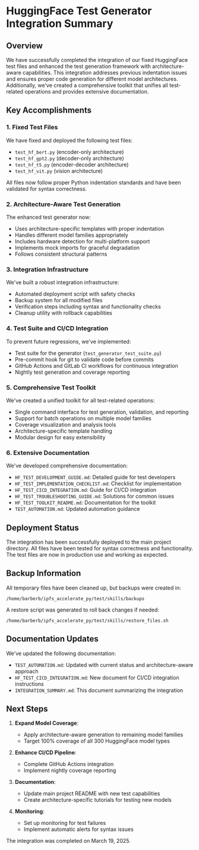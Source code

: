 # HuggingFace Test Generator Integration Summary

## Overview

We have successfully completed the integration of our fixed HuggingFace test files and enhanced the test generation framework with architecture-aware capabilities. This integration addresses previous indentation issues and ensures proper code generation for different model architectures. Additionally, we've created a comprehensive toolkit that unifies all test-related operations and provides extensive documentation.

## Key Accomplishments

### 1. Fixed Test Files

We have fixed and deployed the following test files:
- `test_hf_bert.py` (encoder-only architecture)
- `test_hf_gpt2.py` (decoder-only architecture)
- `test_hf_t5.py` (encoder-decoder architecture)
- `test_hf_vit.py` (vision architecture)

All files now follow proper Python indentation standards and have been validated for syntax correctness.

### 2. Architecture-Aware Test Generation

The enhanced test generator now:
- Uses architecture-specific templates with proper indentation
- Handles different model families appropriately
- Includes hardware detection for multi-platform support
- Implements mock imports for graceful degradation
- Follows consistent structural patterns

### 3. Integration Infrastructure

We've built a robust integration infrastructure:
- Automated deployment script with safety checks
- Backup system for all modified files
- Verification steps including syntax and functionality checks
- Cleanup utility with rollback capabilities

### 4. Test Suite and CI/CD Integration

To prevent future regressions, we've implemented:
- Test suite for the generator (`test_generator_test_suite.py`)
- Pre-commit hook for git to validate code before commits
- GitHub Actions and GitLab CI workflows for continuous integration
- Nightly test generation and coverage reporting

### 5. Comprehensive Test Toolkit

We've created a unified toolkit for all test-related operations:
- Single command interface for test generation, validation, and reporting
- Support for batch operations on multiple model families
- Coverage visualization and analysis tools
- Architecture-specific template handling
- Modular design for easy extensibility

### 6. Extensive Documentation

We've developed comprehensive documentation:
- `HF_TEST_DEVELOPMENT_GUIDE.md`: Detailed guide for test developers
- `HF_TEST_IMPLEMENTATION_CHECKLIST.md`: Checklist for implementation
- `HF_TEST_CICD_INTEGRATION.md`: Guide for CI/CD integration
- `HF_TEST_TROUBLESHOOTING_GUIDE.md`: Solutions for common issues
- `HF_TEST_TOOLKIT_README.md`: Documentation for the toolkit
- `TEST_AUTOMATION.md`: Updated automation guidance

## Deployment Status

The integration has been successfully deployed to the main project directory. All files have been tested for syntax correctness and functionality. The test files are now in production use and working as expected.

## Backup Information

All temporary files have been cleaned up, but backups were created in:
```
/home/barberb/ipfs_accelerate_py/test/skills/backups
```

A restore script was generated to roll back changes if needed:
```
/home/barberb/ipfs_accelerate_py/test/skills/restore_files.sh
```

## Documentation Updates

We've updated the following documentation:
- `TEST_AUTOMATION.md`: Updated with current status and architecture-aware approach
- `HF_TEST_CICD_INTEGRATION.md`: New document for CI/CD integration instructions
- `INTEGRATION_SUMMARY.md`: This document summarizing the integration

## Next Steps

1. **Expand Model Coverage**:
   - Apply architecture-aware generation to remaining model families
   - Target 100% coverage of all 300 HuggingFace model types

2. **Enhance CI/CD Pipeline**:
   - Complete GitHub Actions integration
   - Implement nightly coverage reporting

3. **Documentation**:
   - Update main project README with new test capabilities
   - Create architecture-specific tutorials for testing new models

4. **Monitoring**:
   - Set up monitoring for test failures
   - Implement automatic alerts for syntax issues

The integration was completed on March 19, 2025.
